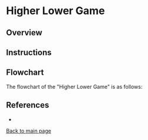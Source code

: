 # Higher Lower Game

## Overview


## Instructions


## Flowchart
The flowchart of the "Higher Lower Game" is as follows: 


## References
- 

[Back to main page](https://github.com/ErkanHatipoglu/100-days-of-code)